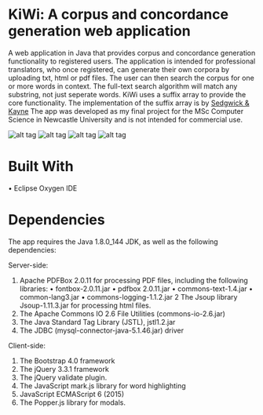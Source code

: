 # KiWi: A corpus and concordance generation web application

A web application in Java that provides corpus and concordance generation functionality to registered users. The application is intended for professional translators, who once registered, can generate their own corpora by uploading txt, html or pdf files. The user can then search the corpus for one or more words in context. The full-text search algorithm will match any substring, not just seperate words. KiWi uses a suffix array to provide the core functionality. The implementation of the suffix array is by [Sedgwick & Kayne](https://algs4.cs.princeton.edu/63suffix/SuffixArrayX.java.html) The app was developed as my final project for the MSc Computer Science in Newcastle University and is not intended for commercial use.

![alt tag](https://user-images.githubusercontent.com/32340325/46224787-355e3800-c34f-11e8-9b3b-99ce41e11ada.png)
![alt tag](https://user-images.githubusercontent.com/32340325/46224788-35f6ce80-c34f-11e8-9a3c-0cd7f168825c.png)
![alt tag](https://user-images.githubusercontent.com/32340325/46224789-35f6ce80-c34f-11e8-89a6-3a85456e6e59.png)
![alt tag](https://user-images.githubusercontent.com/32340325/46224790-35f6ce80-c34f-11e8-9d55-5d504c4e43c8.png)


# Built With
•  Eclipse Oxygen IDE


# Dependencies

The app requires the Java 1.8.0_144 JDK, as well as the following dependencies: 

Server-side:
1. Apache  PDFBox  2.0.11  for  processing  PDF  files,  including  the 
following libraries: 
  •  fontbox-2.0.11.jar 
  •  pdfbox 2.0.11.jar 
  •  commons-text-1.4.jar 
  •  common-lang3.jar 
  •  commons-logging-1.1.2.jar 
2  The Jsoup library Jsoup-1.11.3.jar for processing html files. 
3.  The Apache Commons IO 2.6 File Utilities (commons-io-2.6.jar) 
4.  The Java Standard Tag Library (JSTL), jstl1.2.jar 
5.  The  JDBC  (mysql-connector-java-5.1.46.jar)  driver  

Client-side: 
1.  The Bootstrap 4.0 framework 
2.  The jQuery 3.3.1 framework 
3.  The jQuery validate plugin.  
4.  The JavaScript mark.js library for word highlighting 
5.   JavaScript ECMAScript 6 (2015) 
6.  The Popper.js library for modals. 
